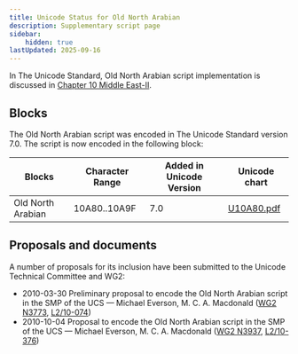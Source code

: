 ```yaml
---
title: Unicode Status for Old North Arabian
description: Supplementary script page
sidebar:
    hidden: true
lastUpdated: 2025-09-16
---
```


In The Unicode Standard, Old North Arabian script implementation is discussed in [Chapter 10 Middle East-II](http://www.unicode.org/versions/latest/ch10.pdf).

## Blocks

The Old North Arabian script was encoded in The Unicode Standard version 7.0. The script is now encoded in the following block:

| Blocks | Character Range | Added in Unicode Version | Unicode chart |
| ------ | --------------- | ------------------------ | ------------- |
| Old North Arabian  | 10A80..10A9F | 7.0 | [U10A80.pdf](http://www.unicode.org/charts/PDF/U10A80.pdf) |

## Proposals and documents

A number of proposals for its inclusion have been submitted to the Unicode Technical Committee and WG2:
- 2010-03-30 Preliminary proposal to encode the Old North Arabian script in the SMP of the UCS — Michael Everson, M. C. A. Macdonald ([WG2 N3773](https://www.unicode.org/wg2/docs/n3773.pdf), [L2/10-074](http://www.unicode.org/cgi-bin/GetMatchingDocs.pl?L2/10-074))
- 2010-10-04 Proposal to encode the Old North Arabian script in the SMP of the UCS — Michael Everson, M. C. A. Macdonald ([WG2 N3937](http://www.dkuug.dk/JTC1/SC2/WG2/docs/n3937.pdf), [L2/10-376](http://www.unicode.org/cgi-bin/GetMatchingDocs.pl?L2/10-376))
